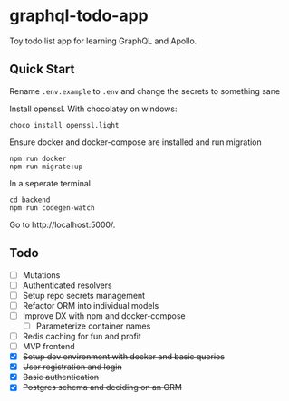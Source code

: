 # graphql-todo-app

Toy todo list app for learning GraphQL and Apollo.

## Quick Start

Rename `.env.example` to `.env` and change the secrets to something sane

Install openssl. With chocolatey on windows:

    choco install openssl.light

Ensure docker and docker-compose are installed and run migration

    npm run docker
    npm run migrate:up

In a seperate terminal

    cd backend
    npm run codegen-watch

Go to http://localhost:5000/.

## Todo

- [ ] Mutations
- [ ] Authenticated resolvers
- [ ] Setup repo secrets management
- [ ] Refactor ORM into individual models
- [ ] Improve DX with npm and docker-compose
    - [ ] Parameterize container names
- [ ] Redis caching for fun and profit
- [ ] MVP frontend
- [x] ~~Setup dev environment with docker and basic queries~~
- [x] ~~User registration and login~~
- [x] ~~Basic authentication~~
- [x] ~~Postgres schema and deciding on an ORM~~
